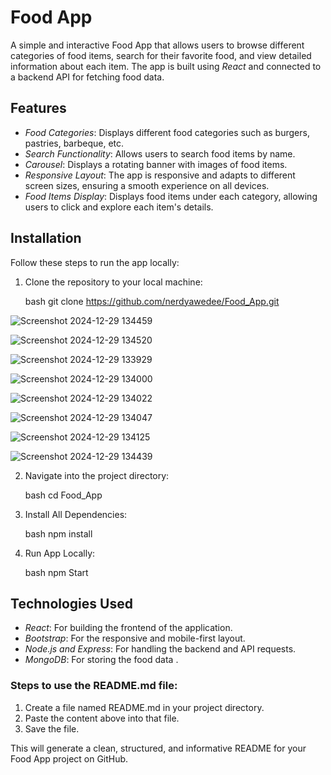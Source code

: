 # Food App

A simple and interactive Food App that allows users to browse different categories of food items, search for their favorite food, and view detailed information about each item. The app is built using *React* and connected to a backend API for fetching food data.

## Features

- *Food Categories*: Displays different food categories such as burgers, pastries, barbeque, etc.
- *Search Functionality*: Allows users to search food items by name.
- *Carousel*: Displays a rotating banner with images of food items.
- *Responsive Layout*: The app is responsive and adapts to different screen sizes, ensuring a smooth experience on all devices.
- *Food Items Display*: Displays food items under each category, allowing users to click and explore each item's details.

## Installation

Follow these steps to run the app locally:

1. Clone the repository to your local machine:

   bash
   git clone https://github.com/nerdyawedee/Food_App.git

![Screenshot 2024-12-29 134459](https://github.com/user-attachments/assets/32089fb3-abe6-4223-92b9-82592be808a5)

![Screenshot 2024-12-29 134520](https://github.com/user-attachments/assets/9cf5cb8d-2716-4942-b21c-1a085f62c950)

![Screenshot 2024-12-29 133929](https://github.com/user-attachments/assets/60bf3050-ac20-4129-91e0-baa8355589b7)

![Screenshot 2024-12-29 134000](https://github.com/user-attachments/assets/8cb5e828-0ae4-4045-9681-6305dfbd9cc1)

![Screenshot 2024-12-29 134022](https://github.com/user-attachments/assets/6e09479d-d423-4886-85b2-58300870159b)

![Screenshot 2024-12-29 134047](https://github.com/user-attachments/assets/696d505a-07bb-4eaa-ab48-fde28e13bf33)

![Screenshot 2024-12-29 134125](https://github.com/user-attachments/assets/565530f2-8f3a-4ec7-8d8b-f35a62768779)

![Screenshot 2024-12-29 134439](https://github.com/user-attachments/assets/89a41a37-77b6-4030-9332-5b49aaf17d2b)

2. Navigate into the project directory:

   bash
   cd Food_App
3. Install All Dependencies:

   bash
   npm install
   
4. Run App Locally:

   bash
   npm Start

## Technologies Used

- *React*: For building the frontend of the application.
- *Bootstrap*: For the responsive and mobile-first layout.
- *Node.js and Express*: For handling the backend and API requests.
- *MongoDB*: For storing the food data .

### Steps to use the README.md file:
1. Create a file named README.md in your project directory.
2. Paste the content above into that file.
3. Save the file.

This will generate a clean, structured, and informative README for your Food App project on GitHub.
